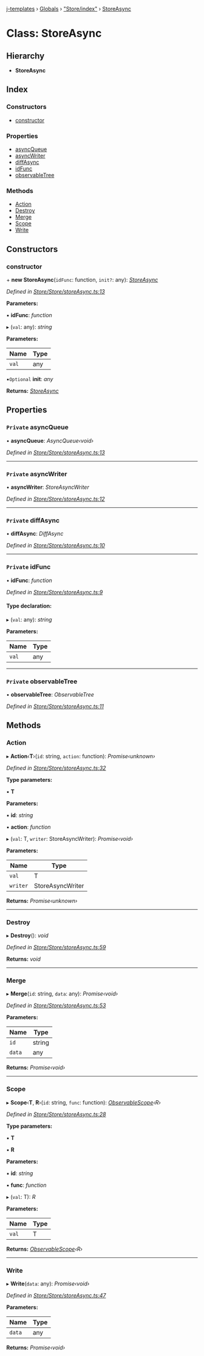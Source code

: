 [j-templates](../README.md) › [Globals](../globals.md) › ["Store/index"](../modules/_store_index_.md) › [StoreAsync](_store_index_.storeasync.md)

# Class: StoreAsync

## Hierarchy

* **StoreAsync**

## Index

### Constructors

* [constructor](_store_index_.storeasync.md#constructor)

### Properties

* [asyncQueue](_store_index_.storeasync.md#private-asyncqueue)
* [asyncWriter](_store_index_.storeasync.md#private-asyncwriter)
* [diffAsync](_store_index_.storeasync.md#private-diffasync)
* [idFunc](_store_index_.storeasync.md#private-idfunc)
* [observableTree](_store_index_.storeasync.md#private-observabletree)

### Methods

* [Action](_store_index_.storeasync.md#action)
* [Destroy](_store_index_.storeasync.md#destroy)
* [Merge](_store_index_.storeasync.md#merge)
* [Scope](_store_index_.storeasync.md#scope)
* [Write](_store_index_.storeasync.md#write)

## Constructors

###  constructor

\+ **new StoreAsync**(`idFunc`: function, `init?`: any): *[StoreAsync](_store_index_.storeasync.md)*

*Defined in [Store/Store/storeAsync.ts:13](https://github.com/TypesInCode/jTemplates/blob/2f3395e/src/Store/Store/storeAsync.ts#L13)*

**Parameters:**

▪ **idFunc**: *function*

▸ (`val`: any): *string*

**Parameters:**

Name | Type |
------ | ------ |
`val` | any |

▪`Optional`  **init**: *any*

**Returns:** *[StoreAsync](_store_index_.storeasync.md)*

## Properties

### `Private` asyncQueue

• **asyncQueue**: *AsyncQueue‹void›*

*Defined in [Store/Store/storeAsync.ts:13](https://github.com/TypesInCode/jTemplates/blob/2f3395e/src/Store/Store/storeAsync.ts#L13)*

___

### `Private` asyncWriter

• **asyncWriter**: *StoreAsyncWriter*

*Defined in [Store/Store/storeAsync.ts:12](https://github.com/TypesInCode/jTemplates/blob/2f3395e/src/Store/Store/storeAsync.ts#L12)*

___

### `Private` diffAsync

• **diffAsync**: *DiffAsync*

*Defined in [Store/Store/storeAsync.ts:10](https://github.com/TypesInCode/jTemplates/blob/2f3395e/src/Store/Store/storeAsync.ts#L10)*

___

### `Private` idFunc

• **idFunc**: *function*

*Defined in [Store/Store/storeAsync.ts:9](https://github.com/TypesInCode/jTemplates/blob/2f3395e/src/Store/Store/storeAsync.ts#L9)*

#### Type declaration:

▸ (`val`: any): *string*

**Parameters:**

Name | Type |
------ | ------ |
`val` | any |

___

### `Private` observableTree

• **observableTree**: *ObservableTree*

*Defined in [Store/Store/storeAsync.ts:11](https://github.com/TypesInCode/jTemplates/blob/2f3395e/src/Store/Store/storeAsync.ts#L11)*

## Methods

###  Action

▸ **Action**‹**T**›(`id`: string, `action`: function): *Promise‹unknown›*

*Defined in [Store/Store/storeAsync.ts:32](https://github.com/TypesInCode/jTemplates/blob/2f3395e/src/Store/Store/storeAsync.ts#L32)*

**Type parameters:**

▪ **T**

**Parameters:**

▪ **id**: *string*

▪ **action**: *function*

▸ (`val`: T, `writer`: StoreAsyncWriter): *Promise‹void›*

**Parameters:**

Name | Type |
------ | ------ |
`val` | T |
`writer` | StoreAsyncWriter |

**Returns:** *Promise‹unknown›*

___

###  Destroy

▸ **Destroy**(): *void*

*Defined in [Store/Store/storeAsync.ts:59](https://github.com/TypesInCode/jTemplates/blob/2f3395e/src/Store/Store/storeAsync.ts#L59)*

**Returns:** *void*

___

###  Merge

▸ **Merge**(`id`: string, `data`: any): *Promise‹void›*

*Defined in [Store/Store/storeAsync.ts:53](https://github.com/TypesInCode/jTemplates/blob/2f3395e/src/Store/Store/storeAsync.ts#L53)*

**Parameters:**

Name | Type |
------ | ------ |
`id` | string |
`data` | any |

**Returns:** *Promise‹void›*

___

###  Scope

▸ **Scope**‹**T**, **R**›(`id`: string, `func`: function): *[ObservableScope](_store_index_.observablescope.md)‹R›*

*Defined in [Store/Store/storeAsync.ts:28](https://github.com/TypesInCode/jTemplates/blob/2f3395e/src/Store/Store/storeAsync.ts#L28)*

**Type parameters:**

▪ **T**

▪ **R**

**Parameters:**

▪ **id**: *string*

▪ **func**: *function*

▸ (`val`: T): *R*

**Parameters:**

Name | Type |
------ | ------ |
`val` | T |

**Returns:** *[ObservableScope](_store_index_.observablescope.md)‹R›*

___

###  Write

▸ **Write**(`data`: any): *Promise‹void›*

*Defined in [Store/Store/storeAsync.ts:47](https://github.com/TypesInCode/jTemplates/blob/2f3395e/src/Store/Store/storeAsync.ts#L47)*

**Parameters:**

Name | Type |
------ | ------ |
`data` | any |

**Returns:** *Promise‹void›*
